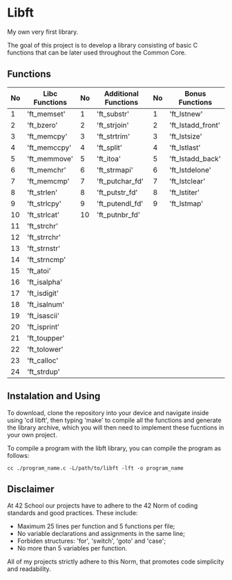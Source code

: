 # Libft
My own very first library.

The goal of this project is to develop a library consisting of basic C functions that can be later used throughout the Common Core.

## Functions
| No  | Libc Functions        | No | Additional Functions   | No | Bonus Functions      |
|-----|-----------------------|----|------------------------|----|----------------------|
| 1   | 'ft_memset'           | 1  | 'ft_substr'            | 1  | 'ft_lstnew'          |
| 2   | 'ft_bzero'            | 2  | 'ft_strjoin'           | 2  | 'ft_lstadd_front'    |
| 3   | 'ft_memcpy'           | 3  | 'ft_strtrim'           | 3  | 'ft_lstsize'         |
| 4   | 'ft_memccpy'          | 4  | 'ft_split'             | 4  | 'ft_lstlast'         |
| 5   | 'ft_memmove'          | 5  | 'ft_itoa'              | 5  | 'ft_lstadd_back'     |
| 6   | 'ft_memchr'           | 6  | 'ft_strmapi'           | 6  | 'ft_lstdelone'       |
| 7   | 'ft_memcmp'           | 7  | 'ft_putchar_fd'        | 7  | 'ft_lstclear'        |
| 8   | 'ft_strlen'           | 8  | 'ft_putstr_fd'         | 8  | 'ft_lstiter'         |
| 9   | 'ft_strlcpy'          | 9  | 'ft_putendl_fd'        | 9  | 'ft_lstmap'          |
| 10  | 'ft_strlcat'          | 10 | 'ft_putnbr_fd'         |    |                      |
| 11  | 'ft_strchr'           |    |                        |    |                      |
| 12  | 'ft_strrchr'          |    |                        |    |                      |
| 13  | 'ft_strnstr'          |    |                        |    |                      |
| 14  | 'ft_strncmp'          |    |                        |    |                      |
| 15  | 'ft_atoi'             |    |                        |    |                      |
| 16  | 'ft_isalpha'          |    |                        |    |                      |
| 17  | 'ft_isdigit'          |    |                        |    |                      |
| 18  | 'ft_isalnum'          |    |                        |    |                      |
| 19  | 'ft_isascii'          |    |                        |    |                      |
| 20  | 'ft_isprint'          |    |                        |    |                      |
| 21  | 'ft_toupper'          |    |                        |    |                      |
| 22  | 'ft_tolower'          |    |                        |    |                      |
| 23  | 'ft_calloc'           |    |                        |    |                      |
| 24  | 'ft_strdup'           |    |                        |    |                      |

## Instalation and Using
To download, clone the repository into your device and navigate inside using 'cd libft', then typing 'make' to compile all the functions and generate the library archive, which you will then need to implement these fucntions in your own project.

To compile a program with the libft library, you can compile the program as follows:

```
cc ./program_name.c -L/path/to/libft -lft -o program_name
```

## Disclaimer
At 42 School our projects have to adhere to the 42 Norm of coding standards and good practices. These include:
- Maximum 25 lines per function and 5 functions per file;
- No variable declarations and assignments in the same line;
- Forbiden structures: 'for', 'switch', 'goto' and 'case';
- No more than 5 variables per function.

All of my projects strictly adhere to this Norm, that promotes code simplicity and readability.
